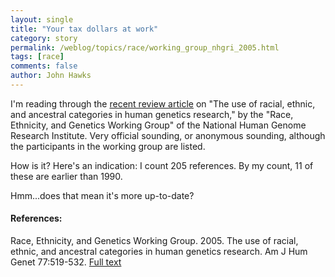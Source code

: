 ```yaml
---
layout: single 
title: "Your tax dollars at work" 
category: story
permalink: /weblog/topics/race/working_group_nhgri_2005.html
tags: [race] 
comments: false 
author: John Hawks 
---
```



<p>
I'm reading through the <a href="http://www.ajhg.org/AJHG/journal/issues/v77n4/41888/41888.html">recent review article</a> on "The use of racial, ethnic, and ancestral categories in human genetics research," by the "Race, Ethnicity, and Genetics Working Group" of the National Human Genome Research Institute. Very official sounding, or anonymous sounding, although the participants in the working group are listed. 
</p>

<p>
How is it? Here's an indication: I count 205 references. By my count, 11 of these are earlier than 1990. 
</p>

<p>
Hmm...does that mean it's more up-to-date?
</p>

<h4>References:</h4>

<p class="cite">Race, Ethnicity, and Genetics Working Group. 2005. The use of racial, ethnic, and ancestral categories in human genetics research. Am J Hum Genet 77:519-532. <a href="http://www.ajhg.org/AJHG/journal/issues/v77n4/41888/41888.html">Full text</a></p>


